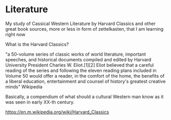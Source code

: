 # Literature

My study of Cassical Western Literature by Harvard Classics and other great book sources, more or less in form of zettelkasten, that I am learning right now

What is the Harvard Classics?

"a 50-volume series of classic works of world literature, important speeches, and historical documents compiled and edited by Harvard University President Charles W. Eliot.[1][2] Eliot believed that a careful reading of the series and following the eleven reading plans included in Volume 50 would offer a reader, in the comfort of the home, the benefits of a liberal education, entertainment and counsel of history's greatest creative minds" Wikipedia

Basically, a compendium of what should a cultural Western man know as it was seen in early XX-th century.

https://en.m.wikipedia.org/wiki/Harvard_Classics
